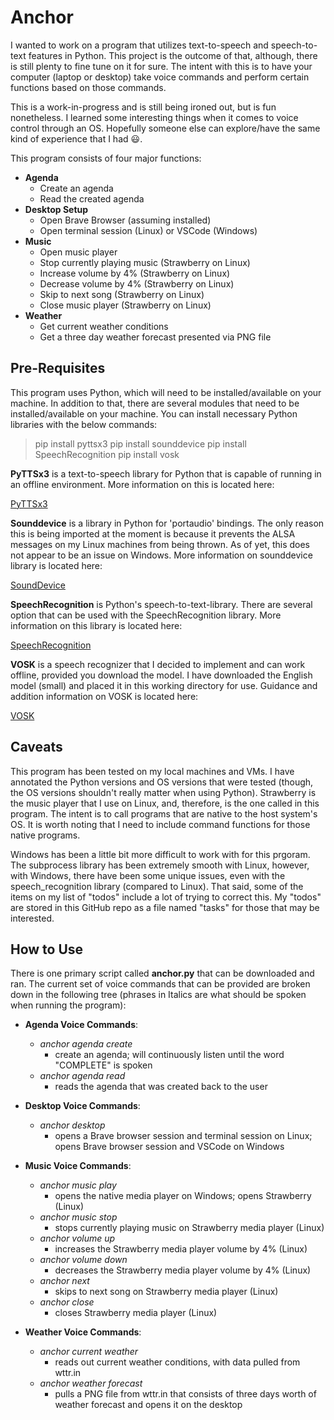 # Anchor

I wanted to work on a program that utilizes text-to-speech and speech-to-text features in Python.  This project is the outcome of that, although, there is still plenty to fine tune on it for sure.  The intent with this is to have your computer (laptop or desktop) take voice commands and perform certain functions based on those commands.

This is a work-in-progress and is still being ironed out, but is fun nonetheless.  I learned some interesting things when it comes to voice control through an OS.  Hopefully someone else can explore/have the same kind of experience that I had :smiley:.

This program consists of four major functions:
- **Agenda**
    - Create an agenda
    - Read the created agenda
- **Desktop Setup**
    - Open Brave Browser (assuming installed)
    - Open terminal session (Linux) or VSCode (Windows)
- **Music**
    - Open music player
    - Stop currently playing music (Strawberry on Linux)
    - Increase volume by 4% (Strawberry on Linux)
    - Decrease volume by 4% (Strawberry on Linux)
    - Skip to next song (Strawberry on Linux)
    - Close music player (Strawberry on Linux)
- **Weather**
    - Get current weather conditions
    - Get a three day weather forecast presented via PNG file

## Pre-Requisites

This program uses Python, which will need to be installed/available on your machine.  In addition to that, there are several modules that need to be installed/available on your machine.  You can install necessary Python libraries with the below commands:

>pip install pyttsx3
>pip install sounddevice
>pip install SpeechRecognition
>pip install vosk

**PyTTSx3** is a text-to-speech library for Python that is capable of running in an offline environment.  More information on this is located here:

[PyTTSx3](https://pypi.org/project/pyttsx3/)

**Sounddevice** is a library in Python for 'portaudio' bindings.  The only reason this is being imported at the moment is because it prevents the ALSA messages on my Linux machines from being thrown.  As of yet, this does not appear to be an issue on Windows.  More information on sounddevice library is located here:

[SoundDevice](https://pypi.org/project/sounddevice/)

**SpeechRecognition** is Python's speech-to-text-library.  There are several option that can be used with the SpeechRecognition library.  More information on this library is located here:

[SpeechRecognition](https://pypi.org/project/SpeechRecognition/)

**VOSK** is a speech recognizer that I decided to implement and can work offline, provided you download the model.  I have downloaded the English model (small) and placed it in this working directory for use.  Guidance and addition information on VOSK is located here:

[VOSK](https://alphacephei.com/vosk/)

## Caveats

This program has been tested on my local machines and VMs.  I have annotated the Python versions and OS versions that were tested (though, the OS versions shouldn't really matter when using Python).  Strawberry is the music player that I use on Linux, and, therefore, is the one called in this program.  The intent is to call programs that are native to the host system's OS.  It is worth noting that I need to include command functions for those native programs.

Windows has been a little bit more difficult to work with for this prgoram.  The subprocess library has been extremely smooth with Linux, however, with Windows, there have been some unique issues, even with the speech_recognition library (compared to Linux).  That said, some of the items on my list of "todos" include a lot of trying to correct this.  My "todos" are stored in this GitHub repo as a file named "tasks" for those that may be interested.

## How to Use 

There is one primary script called **anchor.py** that can be downloaded and ran.  The current set of voice commands that can be provided are broken down in the following tree (phrases in Italics are what should be spoken when running the program):
- **Agenda Voice Commands**:
    - *anchor agenda create*
        - create an agenda; will continuously listen until the word "COMPLETE" is spoken
    - *anchor agenda read*
        - reads the agenda that was created back to the user

- **Desktop Voice Commands**:
    - *anchor desktop*
        - opens a Brave browser session and terminal session on Linux; opens Brave browser session and VSCode on Windows

- **Music Voice Commands**:
    - *anchor music play*
        - opens the native media player on Windows; opens Strawberry (Linux)
    - *anchor music stop*
        - stops currently playing music on Strawberry media player (Linux)
    - *anchor volume up*
        - increases the Strawberry media player volume by 4% (Linux)
    - *anchor volume down*
        - decreases the Strawberry media player volume by 4% (Linux)
    - *anchor next*
        - skips to next song on Strawberry media player (Linux)
    - *anchor close*
        - closes Strawberry media player (Linux)

- **Weather Voice Commands**:
    - *anchor current weather*
        - reads out current weather conditions, with data pulled from wttr.in
    - *anchor weather forecast*
        - pulls a PNG file from wttr.in that consists of three days worth of weather forecast and opens it on the desktop
